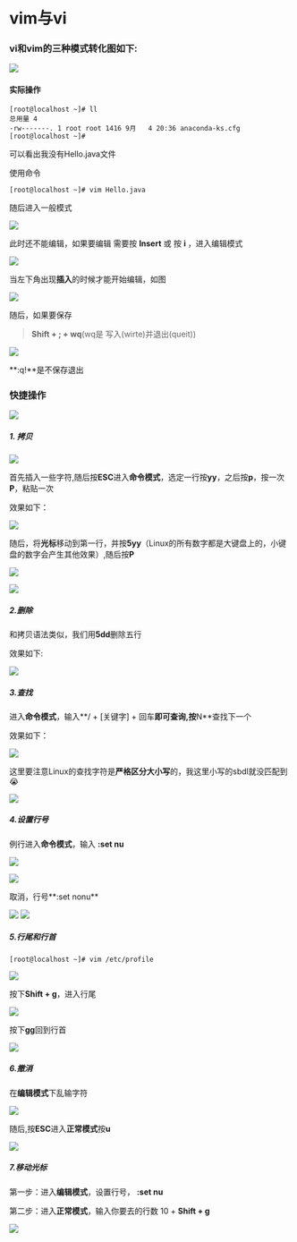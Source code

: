 # vim与vi

### vi和vim的三种模式转化图如下:

![](https://ws1.sinaimg.cn/large/007SzKTZgy1g7dtbszrfgj30ik0a4whj.jpg)

#### 实际操作

```linux
[root@localhost ~]# ll
总用量 4
-rw-------. 1 root root 1416 9月   4 20:36 anaconda-ks.cfg
[root@localhost ~]# 

```

可以看出我没有Hello.java文件

使用命令

```linux
[root@localhost ~]# vim Hello.java
```

随后进入一般模式

![](https://ws1.sinaimg.cn/large/007SzKTZgy1g7d1dy0j2nj30lf0tb3yo.jpg)

此时还不能编辑，如果要编辑 需要按  **Insert** 或 按 **i** ，进入编辑模式

![](https://ws1.sinaimg.cn/large/007SzKTZgy1g7d1gyfv0bj30ho0a5q2v.jpg)

当左下角出现**插入**的时候才能开始编辑，如图

![](https://ws1.sinaimg.cn/large/007SzKTZgy1g7d1jlvw60j30ib04i3ys.jpg)

随后，如果要保存
> **Shift + ; + wq**(wq是 写入(wirte)并退出(queit))

![](https://ws1.sinaimg.cn/large/007SzKTZgy1g7d1mqs047j303p03gmwz.jpg)

**:q!**是不保存退出


### 快捷操作

![](https://ws1.sinaimg.cn/large/007SzKTZgy1g7dtnweqdbj30q90f0gr2.jpg)

##### 1. 拷贝

![](https://ws1.sinaimg.cn/large/007SzKTZgy1g7dubycqkbj307105zt8s.jpg)

首先插入一些字符,随后按**ESC**进入**命令模式**，选定一行按**yy**，之后按**p**，按一次**P**，粘贴一次

效果如下：

![](https://ws1.sinaimg.cn/large/007SzKTZgy1g7duf1mpdzj3063071dft.jpg)

随后，将**光标**移动到第一行，并按**5yy**（Linux的所有数字都是大键盘上的，小键盘的数字会产生其他效果）,随后按**P**

![](https://ws1.sinaimg.cn/large/007SzKTZgy1g7dulepza4j308b02g744.jpg)

![](https://ws1.sinaimg.cn/large/007SzKTZgy1g7dumcpa0bj30530bajrl.jpg)

##### 2.删除

和拷贝语法类似，我们用**5dd**删除五行

效果如下:

![](https://ws1.sinaimg.cn/large/007SzKTZgy1g7dusx4k7gj304406gdfu.jpg)

##### 3.查找

进入**命令模式**，输入**/ + [关键字] + 回车**即可查询,按**N**查找下一个

效果如下：

![](https://ws1.sinaimg.cn/large/007SzKTZgy1g7dv1j36y1j303w01ft8h.jpg)

这里要注意Linux的查找字符是**严格区分大小写**的，我这里小写的sbdl就没匹配到😭

![](https://ws1.sinaimg.cn/large/007SzKTZgy1g7dv20n1r3j305u0ag74k.jpg)

##### 4.设置行号

例行进入**命令模式**，输入 **:set nu**

![](https://ws1.sinaimg.cn/large/007SzKTZgy1g7dvy3a60vj304o02e3yc.jpg)

![](https://ws1.sinaimg.cn/large/007SzKTZgy1g7dvygdj6ej307008xq37.jpg)

取消，行号**:set nonu**

![](https://ws1.sinaimg.cn/large/007SzKTZgy1g7dvzjksdfj305r023t8i.jpg)
![](https://ws1.sinaimg.cn/large/007SzKTZgy1g7dvzwzaktj3049081jrj.jpg)

##### 5.行尾和行首

```
[root@localhost ~]# vim /etc/profile
```

![](https://raw.githubusercontent.com/201500317/markdown_upload/master/img/20190927145402.png)

按下**Shift + g**，进入行尾

![](https://raw.githubusercontent.com/201500317/markdown_upload/master/img/20190927145504.png)

按下**gg**回到行首

![](https://raw.githubusercontent.com/201500317/markdown_upload/master/img/20190927145402.png)

##### 6.撤消

在**编辑模式**下乱输字符

![](https://raw.githubusercontent.com/201500317/markdown_upload/master/img/20190927145915.png)

随后,按**ESC**进入**正常模式**按**u**

![](https://raw.githubusercontent.com/201500317/markdown_upload/master/img/20190927150026.png)

##### 7.移动光标

第一步：进入**编辑模式**，设置行号， **:set nu**

第二步：进入**正常模式**，输入你要去的行数  10 + **Shift + g**

![](https://raw.githubusercontent.com/201500317/markdown_upload/master/img/20190927153646.png)

